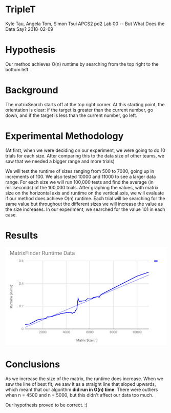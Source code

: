 # TripleT

Kyle Tau, Angela Tom, Simon Tsui
APCS2 pd2
Lab 00 -- But What Does the Data Say?
2018-02-09

# Hypothesis
Our method achieves O(n) runtime by searching from the top right to the bottom left.

# Background
The matrixSearch starts off at the top right corner. At this starting point, the orientation is clear: if the target is greater than the current number, go down, and if the target is less than the current number, go left. 

# Experimental Methodology
(At first, when we were deciding on our experiment, we were going to do 10 trials for each size. After comparing this to the data size of other teams, we saw that we needed a bigger range and more trials)

We will test the runtime of sizes ranging from 500 to 7000, going up in increments of 100.
We also tested 10000 and 11000 to see a larger data range.
For each size we will run 100,000 tests and find the average (in milliseconds) of the 100,000 trials.
After graphing the values, with matrix size on the horizontal axis and runtime on the vertical axis, we will evaluate if our method does achieve O(n) runtime. 
Each trial will be searching for the same value but throughout the different sizes we will increase the value as the size increases. In our experiment, we searched for the value 101 in each case.

# Results
![](graph.png)

# Conclusions
As we increase the size of the matrix, the runtime does increase. When we saw the line of best fit, we saw it as a straight line that sloped upwards, which meant that our algorithm **did run in O(n) time**. There were outliers when n = 4500 and n = 5000, but this didn't affect our data too much. 

Our hypothesis proved to be correct. :)
